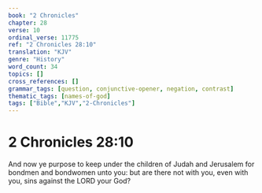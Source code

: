 ```yaml
---
book: "2 Chronicles"
chapter: 28
verse: 10
ordinal_verse: 11775
ref: "2 Chronicles 28:10"
translation: "KJV"
genre: "History"
word_count: 34
topics: []
cross_references: []
grammar_tags: [question, conjunctive-opener, negation, contrast]
thematic_tags: [names-of-god]
tags: ["Bible","KJV","2-Chronicles"]
---
```


# 2 Chronicles 28:10

And now ye purpose to keep under the children of Judah and Jerusalem for bondmen and bondwomen unto you: but are there not with you, even with you, sins against the LORD your God?
